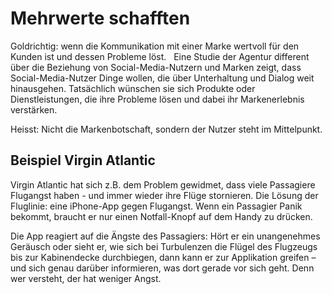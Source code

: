 # Mehrwerte schafften
Goldrichtig: wenn die Kommunikation mit einer Marke wertvoll für den Kunden ist und dessen Probleme löst.
  
Eine Studie der Agentur different über die Beziehung von Social-Media-Nutzern und Marken zeigt, dass Social-Media-Nutzer Dinge wollen, die über Unterhaltung und Dialog weit hinausgehen. Tatsächlich wünschen sie sich Produkte oder Dienstleistungen, die ihre Probleme lösen und dabei ihr Markenerlebnis verstärken.

Heisst: Nicht die Markenbotschaft, sondern der Nutzer steht im Mittelpunkt.

## Beispiel Virgin Atlantic
Virgin Atlantic hat sich z.B. dem Problem gewidmet, dass viele Passagiere Flugangst haben - und immer wieder ihre Flüge stornieren. Die Lösung der Fluglinie: eine iPhone-App gegen Flugangst. Wenn ein Passagier Panik bekommt, braucht er nur einen Notfall-Knopf auf dem Handy zu drücken.
 
Die App reagiert auf die Ängste des Passagiers: Hört er ein unangenehmes Geräusch oder sieht er, wie sich bei Turbulenzen die Flügel des Flugzeugs bis zur Kabinendecke durchbiegen, dann kann er zur Applikation greifen – und sich genau darüber informieren, was dort gerade vor sich geht. Denn wer versteht, der hat weniger Angst. 